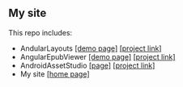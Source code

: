 ## My site

This repo includes:

* AndularLayouts [[demo page]](https://androidovshchik.github.io/AndularLayouts) [[project link]](https://github.com/androidovshchik/AndularLayouts)
* AngularEpubViewer [[demo page]](https://androidovshchik.github.io/AngularEpubViewer) [[project link]](https://github.com/androidovshchik/AngularEpubViewer)
* AndroidAssetStudio [[page]](https://androidovshchik.github.io/AndroidAssetStudio) [[project link]](https://github.com/romannurik/AndroidAssetStudio)
* My site [[home page]](https://3f51b5.github.io)
